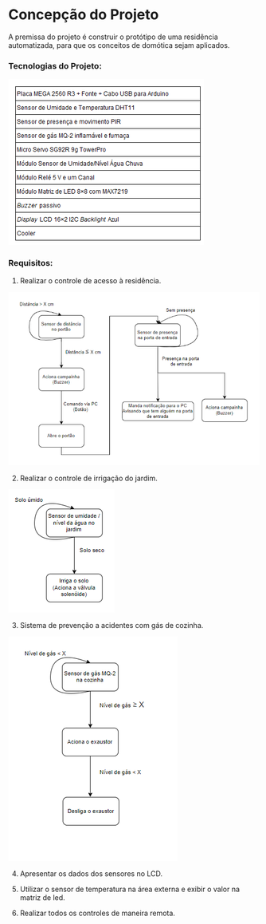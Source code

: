 # Concepção do Projeto

A premissa do projeto é construir o protótipo de uma residência automatizada, para que os conceitos de domótica sejam aplicados.

### Tecnologias do Projeto:

![Tecnologias do Projeto](./figuras/tecnologia.png)


### Requisitos:

1. Realizar o controle de acesso à residência.

![](./figuras/fluxograma.png)

2. Realizar o controle de irrigação do jardim. 

![](./figuras/fluxogramajardim.png)

3. Sistema de prevenção a acidentes com gás de cozinha.

![](./figuras/fluxograma_cozinha.png)

4. Apresentar os dados dos sensores no LCD.

5. Utilizar o sensor de temperatura na área externa e exibir o valor na matriz de led.

6. Realizar todos os controles de maneira remota.







